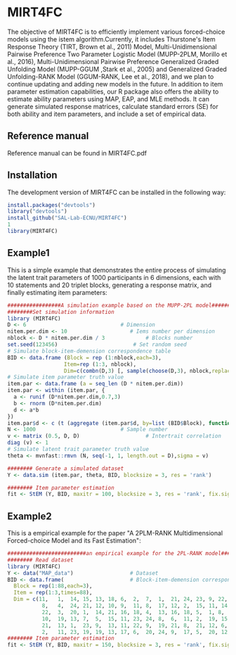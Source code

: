 
# MIRT4FC

<!-- badges: start -->
<!-- badges: end -->

The objective of MIRT4FC is to efficiently implement various forced-choice models using the istem algorithm.Currently, it includes Thurstone's Item Response Theory (TIRT, Brown et al., 2011) Model, Multi-Unidimensional Pairwise Preference Two Parameter Logistic Model (MUPP-2PLM, Morillo et al., 2016), Multi-Unidimensional Pairwise Preference Generalized Graded Unfolding Model (MUPP-GGUM ,Stark et al., 2005) and Generalized Graded Unfolding-RANK Model (GGUM-RANK, Lee et al., 2018), and we plan to continue updating and adding new models in the future. In addition to item parameter estimation capabilities, our R package also offers the ability to estimate ability parameters using MAP, EAP, and MLE methods. It can generate simulated response matrices, calculate standard errors (SE) for both ability and item parameters, and include a set of empirical data.

## Reference manual


Reference manual can be found in MIRT4FC.pdf

## Installation

The development version of MIRT4FC can be installed in the following way:

``` r
install.packages("devtools")
library("devtools")
install_github("SAL-Lab-ECNU/MIRT4FC")
1
library(MIRT4FC)
```
## Example1

This is a simple example that demonstrates the entire process of simulating the latent trait parameters of 1000 participants in 6 dimensions, each with 10 statements and 20 triplet blocks, generating a response matrix, and finally estimating item parameters:

``` r
#################A simulation example based on the MUPP-2PL model###############
########Set simulation information
library (MIRT4FC)
D <- 6                           	# Dimension
nitem.per.dim <- 10                    # Iems number per dimension
nblock <- D * nitem.per.dim / 3      		# Blocks number
set.seed(123456)                     	# Set random seed
# Simulate block-item-demension correspondence table
BID <- data.frame (Block = rep (1:nblock,each=3),
                  Item=rep (1:3, nblock),
                  Dim=c(combn(D,3) [, sample(choose(D,3), nblock,replace = TRUE)]))
# Simulate item parameter truth value
item.par <- data.frame (a = seq_len (D * nitem.per.dim))
item.par <- within (item.par, {
  a <- runif (D*nitem.per.dim,0.7,3)
  b <- rnorm (D*nitem.per.dim)
  d <- a*b
})
item.par$d <- c (t (aggregate (item.par$d, by=list (BID$Block), function(x)x-mean(x)) [, -1]))
N <- 1000                          	# Sample number
v <- matrix (0.5, D, D)                   	# Intertrait correlation
diag (v) <- 1
# Simulate latent trait parameter truth value
theta <- mvnfast::rmvn (N, seq(-1, 1, length.out = D),sigma = v)

######## Generate a simulated dataset
Y <- data.sim (item.par, theta, BID, blocksize = 3, res = 'rank')

######## Item parameter estimation
fit <- StEM (Y, BID, maxitr = 100, blocksize = 3, res = 'rank', fix.sigma = TRUE, cores = 1)
```

## Example2

This is a empirical example for the paper "A 2PLM-RANK Multidimensional Forced-choice Model and its Fast Estimation":
``` r
#########################an empirical example for the 2PL-RANK model######################
######## Read dataset
library (MIRT4FC)
Y <- data("MAP_data")                  # Dataset
BID <- data.frame(                     # Block-item-demension correspondence table
  Block = rep(1:88,each=3),
  Item = rep(1:3,times=88),
  Dim = c(11,	1,	14,	15,	13,	18,	6,	2,	7,	1,	21,	24,	23,	9, 22,	5,	3,	8,	6,	18,	20,	9,	7,	5,	19,	1,	9,	14,	 22,	10,	23,	21,	8,	3,	20,	10,	22,	3,	17,	4,	23,	24,
           8,	4,	24,	21,	12,	10,	9,	11,	8,	17,	12,	2,	15,	11,	14,  24,	22,	15,	13,	16,	14,	22,	4,	14,	10,	7,	6,	14,	19,  6,	4,	13,	3,	14,	15,	2,	8,	3,	11,	18,	23,	20,	24,	15,
           22,	3,	20,	1,	14,	21,	16,	18,	4,	13,	16,	18,	5,	1, 8,	23,	2,	24,	11,	19,	23,	15,	12,	11,	10,	20,	9,	21,	10,	 4,	16,	7,	2,	3,	12,	16,	10,	6,	13,	16,	21,	16,	17,	20,
           10,	19,	13,	7,	5,	15,	11,	23,	24,	8,	6,	11,	2,	19,	15,  17,	20,	18,	9,	7,	12,	5,	9,	7,	22,	17,	24,	16,	6,	17, 13,	23,	7,	15,	17,	5,	8,	19,	14,	18,	3,	12,	22,	4,	5,	
           21,	13,	1,	23,	9,	13,	11,	22,	9,	19,	21,	8,	21,	12,	6,	16,	1,	23,	9,	1,	19,	2,	6,	11,	18,	24,	10,	7,	18,	17,	 5,	7,	3,	22,	4,	2,	8,	20,	17,	15,	8,	3,	24,	12,	10,	22,
           2,	11,	23,	19,	19,	13,	17,	6,	20,	24,	9,	17,	5,	20,	12,	6,  19,	18,	16,	15,	21,	7,	5,	1,	18,	2,	4,	14,	1,	13,	12,	 16,	12,	2,	20,	4,	5,	10,	4,	1,	21,	14,	3))
######## Item parameter estimation
fit <- StEM (Y, BID, maxitr = 150, blocksize = 3, res = 'rank', fix.sigma = TRUE, cores = 1)

```

